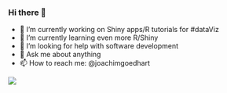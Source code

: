 ### Hi there 👋

- 🔭 I’m currently working on Shiny apps/R tutorials for #dataViz
- 🌱 I’m currently learning even more R/Shiny
- 🤔 I’m looking for help with software development
- 💬 Ask me about anything
- 📫 How to reach me: @joachimgoedhart


![](https://hit.yhype.me/github/profile?user_id=39348589)
